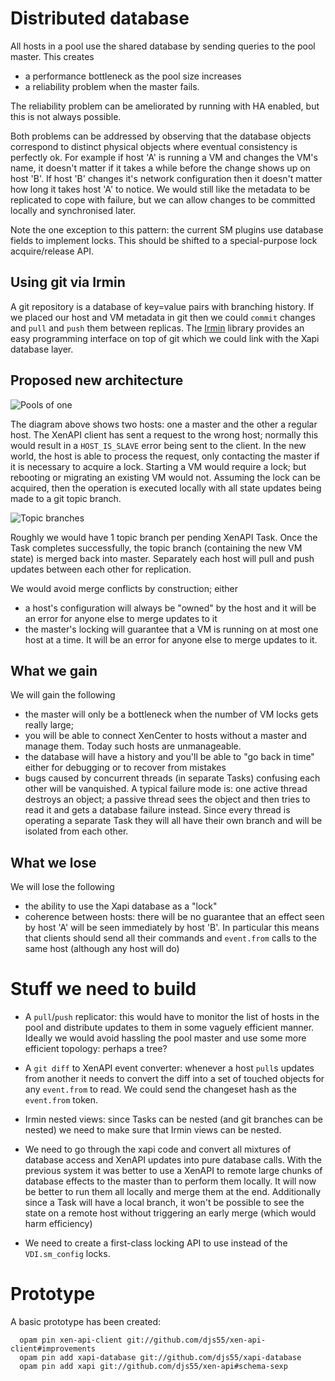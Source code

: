 Distributed database
====================

All hosts in a pool use the shared database by sending queries to
the pool master. This creates
- a performance bottleneck as the pool size increases
- a reliability problem when the master fails.

The reliability problem can be ameliorated by running with HA enabled,
but this is not always possible.

Both problems can be addressed by observing that the database objects
correspond to distinct physical objects where eventual consistency is
perfectly ok. For example if host 'A' is running a VM and changes the
VM's name, it doesn't matter if it takes a while before the change shows
up on host 'B'. If host 'B' changes it's network configuration then it
doesn't matter how long it takes host 'A' to notice. We would still like
the metadata to be replicated to cope with failure, but we can allow
changes to be committed locally and synchronised later.

Note the one exception to this pattern: the current SM plugins use database
fields to implement locks. This should be shifted to a special-purpose
lock acquire/release API.

Using git via Irmin
-------------------

A git repository is a database of key=value pairs with branching history.
If we placed our host and VM metadata in git then we could ```commit```
changes and ```pull``` and ```push``` them between replicas. The
[Irmin](https://github.com/mirage/irmin) library provides an easy programming
interface on top of git which we could link with the Xapi database layer.

Proposed new architecture
-------------------------

![Pools of one](https://xapi-project.github.io/xen-api/doc/futures/distributed-database/architecture.png)

The diagram above shows two hosts: one a master and the other a regular host.
The XenAPI client has sent a request to the wrong host; normally this would
result in a ```HOST_IS_SLAVE``` error being sent to the client. In the new
world, the host is able to process the request, only contacting the master
if it is necessary to acquire a lock. Starting a VM would require a lock; but
rebooting or migrating an existing VM would not. Assuming the lock can
be acquired, then the operation is executed locally with all state updates
being made to a git topic branch.

![Topic branches](https://xapi-project.github.io/xen-api/doc/futures/distributed-database/topic.png)

Roughly we would have 1 topic branch per
pending XenAPI Task. Once the Task completes successfully, the topic branch
(containing the new VM state) is merged back into master.
Separately each
host will pull and push updates between each other for replication.

We would avoid merge conflicts by construction; either
- a host's configuration will always be "owned" by the host and it will be
  an error for anyone else to merge updates to it
- the master's locking will guarantee that a VM is running on at most one
  host at a time. It will be an error for anyone else to merge updates to it.

What we gain
------------

We will gain the following
- the master will only be a bottleneck when the number of VM locks gets
  really large;
- you will be able to connect XenCenter to hosts without a master and manage
  them. Today such hosts are unmanageable.
- the database will have a history and you'll be able to "go back in time"
  either for debugging or to recover from mistakes
- bugs caused by concurrent threads (in separate Tasks) confusing each other
  will be vanquished. A typical failure mode is: one active thread destroys
  an object; a passive thread sees the object and then tries to read it
  and gets a database failure instead. Since every thread is operating a
  separate Task they will all have their own branch and will be isolated from
  each other.

What we lose
------------

We will lose the following
- the ability to use the Xapi database as a "lock"
- coherence between hosts: there will be no guarantee that an effect seen
  by host 'A' will be seen immediately by host 'B'. In particular this means
  that clients should send all their commands and ```event.from``` calls to
  the same host (although any host will do)


Stuff we need to build
======================

- A ```pull```/```push``` replicator: this would have to monitor the list
  of hosts in the pool and distribute updates to them in some vaguely
  efficient manner. Ideally we would avoid hassling the pool master and
  use some more efficient topology: perhaps a tree?

- A ```git diff``` to XenAPI event converter: whenever a host ```pull```s
  updates from another it needs to convert the diff into a set of touched
  objects for any ```event.from``` to read. We could send the changeset hash
  as the ```event.from``` token.

- Irmin nested views: since Tasks can be nested (and git branches can be
  nested) we need to make sure that Irmin views can be nested.

- We need to go through the xapi code and convert all mixtures of database
  access and XenAPI updates into pure database calls. With the previous system
  it was better to use a XenAPI to remote large chunks of database effects to
  the master than to perform them locally. It will now be better to run them
  all locally and merge them at the end. Additionally since a Task will have
  a local branch, it won't be possible to see the state on a remote host
  without triggering an early merge (which would harm efficiency)

- We need to create a first-class locking API to use instead of the
  ```VDI.sm_config``` locks.

Prototype
=========

A basic prototype has been created:
```
  opam pin xen-api-client git://github.com/djs55/xen-api-client#improvements
  opam pin add xapi-database git://github.com/djs55/xapi-database
  opam pin add xapi git://github.com/djs55/xen-api#schema-sexp
```

